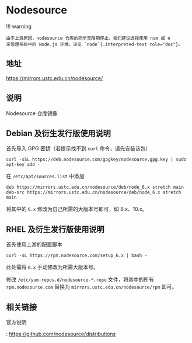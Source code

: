 # Nodesource

!!! warning

    由于上游原因，nodesource 仓库的同步无限期停止。我们建议选择使用 nvm 或 n
    来管理系统中的 Node.js 环境。详见 `node`{.interpreted-text role="doc"}。

## 地址

<https://mirrors.ustc.edu.cn/nodesource/>

## 说明

Nodesource 仓库镜像

## Debian 及衍生发行版使用说明

首先导入 GPG 密钥（若提示找不到 `curl` 命令，请先安装该包）

    curl -sSL https://deb.nodesource.com/gpgkey/nodesource.gpg.key | sudo apt-key add -

在 `/etc/apt/sources.list` 中添加

    deb https://mirrors.ustc.edu.cn/nodesource/deb/node_6.x stretch main
    deb-src https://mirrors.ustc.edu.cn/nodesource/deb/node_6.x stretch main

将其中的 `6.x` 修改为自己所需的大版本号即可，如 8.x、10.x。

## RHEL 及衍生发行版使用说明

首先使用上游的配置脚本

    curl -sL https://rpm.nodesource.com/setup_6.x | bash -

此处需将 `6.x` 手动修改为所需大版本号。

修改 `/etc/yum.repos.d/nodesource-*.repo` 文件，将其中的所有
`rpm.nodesource.com` 替换为 `mirrors.ustc.edu.cn/nodesource/rpm` 即可。

## 相关链接

官方说明

:   <https://github.com/nodesource/distributions>
